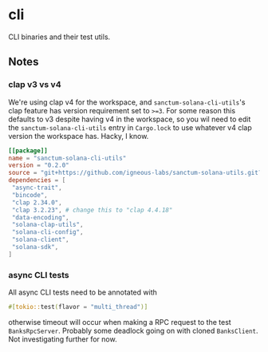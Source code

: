# cli

CLI binaries and their test utils.

## Notes

### clap v3 vs v4

We're using clap v4 for the workspace, and `sanctum-solana-cli-utils`'s clap feature has version requirement set to `>=3`. For some reason this defaults to v3 despite having v4 in the workspace, so you wil need to edit the `sanctum-solana-cli-utils` entry in `Cargo.lock` to use whatever v4 clap version the workspace has. Hacky, I know.

```toml
[[package]]
name = "sanctum-solana-cli-utils"
version = "0.2.0"
source = "git+https://github.com/igneous-labs/sanctum-solana-utils.git?rev=0147dab#0147dab39083430a440bf83bbdb6e34153c932a8"
dependencies = [
 "async-trait",
 "bincode",
 "clap 2.34.0",
 "clap 3.2.23", # change this to "clap 4.4.18"
 "data-encoding",
 "solana-clap-utils",
 "solana-cli-config",
 "solana-client",
 "solana-sdk",
]
```

### async CLI tests

All async CLI tests need to be annotated with

```rust
#[tokio::test(flavor = "multi_thread")]
```

otherwise timeout will occur when making a RPC request to the test `BanksRpcServer`. Probably some deadlock going on with cloned `BanksClient`. Not investigating further for now.
